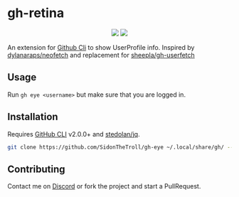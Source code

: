 # gh-retina

<div align="center">
    <img src="https://img.shields.io/static/v1?label=Language&message=Shell&color=blue&style=plastic"/>
    <img src="https://img.shields.io/static/v1?label=License&message=GPLv3&color=blue&style=plastic"/>
</div>


An extension for [Github Cli](https://github.com/cli/cli) to show UserProfile info. Inspired by [dylanaraps/neofetch](https://github.com/dylanaraps/neofetch) and replacement for [sheepla/gh-userfetch](https://github.com/sheepla/gh-userfetch)

## Usage 

Run `gh eye <username>` but make sure that you are logged in. 

## Installation

Requires [GitHub CLI](https://github.com/cli/cli) v2.0.0+ and [stedolan/jq](https://github.com/stedolan/jq).

```sh
git clone https://github.com/SidonTheTroll/gh-eye ~/.local/share/gh/ --depth 1 

```

## Contributing

Contact me on [Discord](https://discord.com/users/728604179186188368) or fork the project and start a PullRequest.
